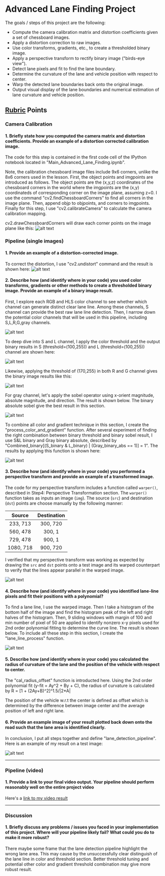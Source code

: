 # Advanced Lane Finding Project

The goals / steps of this project are the following:

* Compute the camera calibration matrix and distortion coefficients given a set of chessboard images.
* Apply a distortion correction to raw images.
* Use color transforms, gradients, etc., to create a thresholded binary image.
* Apply a perspective transform to rectify binary image ("birds-eye view").
* Detect lane pixels and fit to find the lane boundary.
* Determine the curvature of the lane and vehicle position with respect to center.
* Warp the detected lane boundaries back onto the original image.
* Output visual display of the lane boundaries and numerical estimation of lane curvature and vehicle position.

[//]: # (Image References)

[image1]:  ./pic_writeup/pic1_chessboard_cal.png        "Camera Calibration"
[image2]:  ./pic_writeup/pic2_dis_vs_undist.png         "Distortion Correction"
[image3]:  ./pic_writeup/pic3_color_channels.png        "Explore Color Channel"
[image4]:  ./pic_writeup/pic4_S_L_threshold.png         "S-L Threshold"
[image5]:  ./pic_writeup/pic5_R_G_threshold.png         "R-G Threshold"
[image6]:  ./pic_writeup/pic6_gray_threshold.png        "Gray Sobel Threshold"
[image7]:  ./pic_writeup/pic7_color_and_threshold.png   "Color and Threshold Process"
[image8]:  ./pic_writeup/pic8_warped_img.png            "Warped Image"
[image9]:  ./pic_writeup/pic9_hist.png                  "Histogram X"
[image10]: ./pic_writeup/pic10_window.png               "Lane Line Curve Fitting (Window)"
[image11]: ./pic_writeup/pic11_window2.png              "Lane Line Curve Fitting (Filled-In Window)"
[image12]: ./pic_writeup/pic12_org_vs_final.png         "Original vs Final Image"

[video1]: ./project_video_output.mp4 "Video"

## [Rubric](https://review.udacity.com/#!/rubrics/571/view) Points



### Camera Calibration

#### 1. Briefly state how you computed the camera matrix and distortion coefficients. Provide an example of a distortion corrected calibration image.

The code for this step is contained in the first code cell of the IPython notebook located in "Main_Advanced_Lane_Finding.ipynb".  

Note, the calibration chessboard image files include 9x6 corners, unlike the 8x6 corners used in the lesson. First, the object points and imgpoints are introduced as follows. The object points are the (x,y,z) coordinates of the chessboard corners in the world where the imgpoints are the (x,y) coordinateds of corresponding corner on the image plane, assuming z=0. I use the command "cv2.findChessboardCorners" to find all corners in the image plane. Then, append objp to objpoints, and corners to imgpoints. Finally for this step, I use "cv2.calibrateCamera" to calculate the camera calibration mapping. 

cv2.drawChessboardCorners will draw each corner points on the image plane like this:
![alt text][image1]

### Pipeline (single images)

#### 1. Provide an example of a distortion-corrected image.

To correct the distortion, I use "cv2.undistort" command and the result is shown here:
![alt text][image2]

#### 2. Describe how (and identify where in your code) you used color transforms, gradients or other methods to create a thresholded binary image.  Provide an example of a binary image result.

First, I explore each RGB and HLS color channel to see whether which channel can generate distinct clear lane line. Among these channels, S channel can provide the best raw lane line detection. Then, I narrow down the potential color channels that will be used in this pipeline, including S,L,R,G,gray channels.

![alt text][image3]

To deep dive into S and L channel, I apply the color threshold and the output binary results in S (threshold=(100,255)) and L (threshold=(100,255)) channel are shown here:

![alt text][image4]

Likewise, applying the threshold of (170,255) in both R and G channel gives the binary image results like this:

![alt text][image5]

For gray channel, let's apply the sobel operator using x-orient magnitude, absolute magnitude, and direction. The result is shown below. The binary absolute sobel give the best result in this section.

![alt text][image6]

To combine all color and gradient technique in this section, I create the "process_color_and_gradient" function. After several experiment of finding the right combination between binary threshold and binary sobel result, I use S&L binary and Gray binary absolute, described by "Combined_binary[(S_binary & L_binary) | (Gray_binary_abs == 1)] = 1". The results by applying this function is shown here:

![alt text][image7]


#### 3. Describe how (and identify where in your code) you performed a perspective transform and provide an example of a transformed image.

The code for my perspective transform includes a function called `warper()`, described in Step4: Perspective Transformation section.  The `warper()` function takes as inputs an image (`img`). The source (`src`) and destination (`dst`) points are choose manually by the following manner:


| Source        | Destination   | 
|:-------------:|:-------------:| 
| 233, 713      | 300, 720      | 
| 560, 478      | 300, 1        |
| 729, 478      | 900, 1        |
| 1080, 718     | 900, 720      |

I verified that my perspective transform was working as expected by drawing the `src` and `dst` points onto a test image and its warped counterpart to verify that the lines appear parallel in the warped image.

![alt text][image8]

#### 4. Describe how (and identify where in your code) you identified lane-line pixels and fit their positions with a polynomial?

To find a lane line, I use the warped image. Then I take a histogram of the bottom half of the image and find the histogram peak of the left and right halves of the histogram. Then, 9 sliding windows with margin of 100 and min number of pixel of 50 are applied to identify nonzero x-y pixels used for 2nd order polynomial fitting to determine the curve line. The result is shown below. To include all these step in this section, I create the "lane_line_process" function.

![alt text][image10]

#### 5. Describe how (and identify where in your code) you calculated the radius of curvature of the lane and the position of the vehicle with respect to center.

The "cal_radius_offset" function is introducted here. Using the 2nd order polynomial fit (y-fit = Ay^2 + By + C), the radius of curvature is calculated by R = [1 + (2Ay+B)^2]^1.5/|2*A|

The position of the vehicle w.r.t the center is defined as offset which is determined by the difference between image center and the average position of left and right lane.

#### 6. Provide an example image of your result plotted back down onto the road such that the lane area is identified clearly.

In conclusion, I put all steps together and define "lane_detection_pipeline".  Here is an example of my result on a test image:

![alt text][image12]

---

### Pipeline (video)

#### 1. Provide a link to your final video output.  Your pipeline should perform reasonably well on the entire project video 

Here's a [link to my video result](./project_video_output.mp4)

---

### Discussion

#### 1. Briefly discuss any problems / issues you faced in your implementation of this project.  Where will your pipeline likely fail?  What could you do to make it more robust?

There maybe some frame that the lane detection pipeline highlight the wrong lane area. This may cause by the unsuccessfully clear distinguish of the lane line in color and threshold section. Better threshold tuning and potential other color and gradient threshold combination may give more robust result. 


